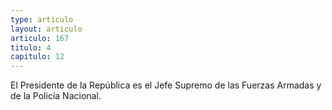 ```yaml
---
type: articulo
layout: articulo
articulo: 167
titulo: 4
capitulo: 12
---
```

El Presidente de la República es el Jefe Supremo de las Fuerzas Armadas y de la Policía Nacional.